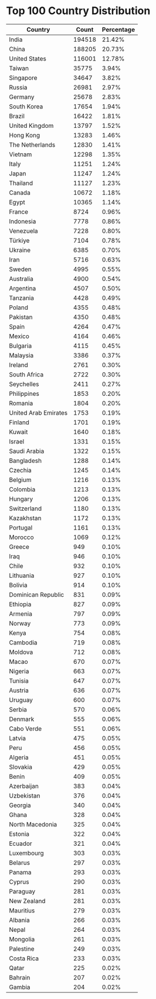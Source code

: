 # Top 100 Country Distribution
| Country | Count | Percentage |
|----|----|----|
| India | 194518 | 21.42% |
| China | 188205 | 20.73% |
| United States | 116001 | 12.78% |
| Taiwan | 35775 | 3.94% |
| Singapore | 34647 | 3.82% |
| Russia | 26981 | 2.97% |
| Germany | 25678 | 2.83% |
| South Korea | 17654 | 1.94% |
| Brazil | 16422 | 1.81% |
| United Kingdom | 13797 | 1.52% |
| Hong Kong | 13283 | 1.46% |
| The Netherlands | 12830 | 1.41% |
| Vietnam | 12298 | 1.35% |
| Italy | 11251 | 1.24% |
| Japan | 11247 | 1.24% |
| Thailand | 11127 | 1.23% |
| Canada | 10672 | 1.18% |
| Egypt | 10365 | 1.14% |
| France | 8724 | 0.96% |
| Indonesia | 7778 | 0.86% |
| Venezuela | 7228 | 0.80% |
| Türkiye | 7104 | 0.78% |
| Ukraine | 6385 | 0.70% |
| Iran | 5716 | 0.63% |
| Sweden | 4995 | 0.55% |
| Australia | 4900 | 0.54% |
| Argentina | 4507 | 0.50% |
| Tanzania | 4428 | 0.49% |
| Poland | 4355 | 0.48% |
| Pakistan | 4350 | 0.48% |
| Spain | 4264 | 0.47% |
| Mexico | 4164 | 0.46% |
| Bulgaria | 4115 | 0.45% |
| Malaysia | 3386 | 0.37% |
| Ireland | 2761 | 0.30% |
| South Africa | 2722 | 0.30% |
| Seychelles | 2411 | 0.27% |
| Philippines | 1853 | 0.20% |
| Romania | 1804 | 0.20% |
| United Arab Emirates | 1753 | 0.19% |
| Finland | 1701 | 0.19% |
| Kuwait | 1640 | 0.18% |
| Israel | 1331 | 0.15% |
| Saudi Arabia | 1322 | 0.15% |
| Bangladesh | 1288 | 0.14% |
| Czechia | 1245 | 0.14% |
| Belgium | 1216 | 0.13% |
| Colombia | 1213 | 0.13% |
| Hungary | 1206 | 0.13% |
| Switzerland | 1180 | 0.13% |
| Kazakhstan | 1172 | 0.13% |
| Portugal | 1161 | 0.13% |
| Morocco | 1069 | 0.12% |
| Greece | 949 | 0.10% |
| Iraq | 946 | 0.10% |
| Chile | 932 | 0.10% |
| Lithuania | 927 | 0.10% |
| Bolivia | 914 | 0.10% |
| Dominican Republic | 831 | 0.09% |
| Ethiopia | 827 | 0.09% |
| Armenia | 797 | 0.09% |
| Norway | 773 | 0.09% |
| Kenya | 754 | 0.08% |
| Cambodia | 719 | 0.08% |
| Moldova | 712 | 0.08% |
| Macao | 670 | 0.07% |
| Nigeria | 663 | 0.07% |
| Tunisia | 647 | 0.07% |
| Austria | 636 | 0.07% |
| Uruguay | 600 | 0.07% |
| Serbia | 570 | 0.06% |
| Denmark | 555 | 0.06% |
| Cabo Verde | 551 | 0.06% |
| Latvia | 475 | 0.05% |
| Peru | 456 | 0.05% |
| Algeria | 451 | 0.05% |
| Slovakia | 429 | 0.05% |
| Benin | 409 | 0.05% |
| Azerbaijan | 383 | 0.04% |
| Uzbekistan | 376 | 0.04% |
| Georgia | 340 | 0.04% |
| Ghana | 328 | 0.04% |
| North Macedonia | 325 | 0.04% |
| Estonia | 322 | 0.04% |
| Ecuador | 321 | 0.04% |
| Luxembourg | 303 | 0.03% |
| Belarus | 297 | 0.03% |
| Panama | 293 | 0.03% |
| Cyprus | 290 | 0.03% |
| Paraguay | 281 | 0.03% |
| New Zealand | 281 | 0.03% |
| Mauritius | 279 | 0.03% |
| Albania | 266 | 0.03% |
| Nepal | 264 | 0.03% |
| Mongolia | 261 | 0.03% |
| Palestine | 249 | 0.03% |
| Costa Rica | 233 | 0.03% |
| Qatar | 225 | 0.02% |
| Bahrain | 207 | 0.02% |
| Gambia | 204 | 0.02% |
